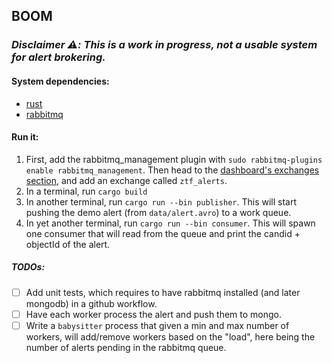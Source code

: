 ## BOOM

### *Disclaimer ⚠️: This is a work in progress, not a usable system for alert brokering.*
#### System dependencies:
- [rust](https://www.rust-lang.org/tools/install)
- [rabbitmq](https://www.rabbitmq.com/docs/download#installation-guides)

#### Run it:
1. First, add the rabbitmq_management plugin with `sudo rabbitmq-plugins enable rabbitmq_management`. Then head to the [dashboard's exchanges section](http://localhost:15672/#/exchanges), and add an exchange called `ztf_alerts`.
2. In a terminal, run `cargo build`
3. In another terminal, run `cargo run --bin publisher`. This will start pushing the demo alert (from `data/alert.avro`) to a work queue.
4. In yet another terminal, run `cargo run --bin consumer`. This will spawn one consumer that will read from the queue and print the candid + objectId of the alert.

##### TODOs:
- [ ] Add unit tests, which requires to have rabbitmq installed (and later mongodb) in a github workflow.
- [ ] Have each worker process the alert and push them to mongo.
- [ ] Write a `babysitter` process that given a min and max number of workers, will add/remove workers based on the "load", here being the number of alerts pending in the rabbitmq queue.
